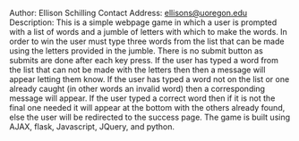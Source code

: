 Author: Ellison Schilling
Contact Address: ellisons@uoregon.edu
Description: This is a simple webpage game in which a user is prompted with a list of words and a jumble of letters with which to make the words. In order to win the user must type three words from the list that can be made using the letters provided in the jumble. There is no submit button as submits are done after each key press. If the user has typed a word from the list that can not be made with the letters then then a message will appear letting them know. If the user has typed a word not on the list or one already caught (in other words an invalid word) then a corresponding message will appear. If the user typed a correct word then if it is not the final one needed it will appear at the bottom with the others already found, else the user will be redirected to the success page. The game is built using AJAX, flask, Javascript, JQuery, and python. 